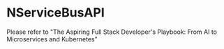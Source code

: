# NServiceBusAPI
Please refer to "The Aspiring Full Stack Developer's Playbook: From AI to Microservices and Kubernetes"

